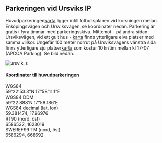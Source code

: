 
## Parkeringen vid Ursviks IP

Huvudparkeringen[karta](https://www.hitta.se/kartan/f/hitta.se?prefMapFramework=leaflet&s=1da626f3) ligger intill fotbollsplanen vid korsningen mellan Enköpingsvägen och Ursviksvägen, se koordinater nedan. Parkering är gratis i fyra timmar med parkeringsskiva. Mittemot - på andra sidan Ursviksvägen, vid ett gult hus - [karta](https://www.hitta.se/kartan/f/hitta.se?prefMapFramework=leaflet&s=6ae4aa13) finns ytterligare elva platser med samma villkor. Ungefär 100 meter norrut på Ursviksvägens vänstra sida finns ytterligare sju platser[karta](https://www.hitta.se/kartan/f/hitta.se?prefMapFramework=leaflet&s=68176d0b) som kostar 10 kr/tim mellan kl 17-07 (APCOA Parking). Se bild nedan.

![ursvik_s](https://user-images.githubusercontent.com/62021989/183093422-a69ab6e2-8400-41dc-b50c-c29457a529ea.jpg)

#### Koordinater till huvudparkeringen
WGS84    
59°22'53.3"N 17°58'11.1"E    
WGS84 DDM    
59°22.888'N 17°58.186'E    
WGS84 decimal (lat, lon)    
59.381474, 17.96976    
RT90 (nord, öst)    
6586532, 1623019    
SWEREF99 TM (nord, öst)    
6586294, 668692     
